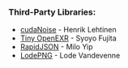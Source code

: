 ### Third-Party Libraries:
* [cudaNoise](https://github.com/covexp/cuda-noise) - Henrik Lehtinen
* [Tiny OpenEXR](https://github.com/syoyo/tinyexr) - Syoyo Fujita
* [RapidJSON](https://github.com/Tencent/rapidjson) - Milo Yip
* [LodePNG](https://github.com/lvandeve/lodepng) - Lode Vandevenne

